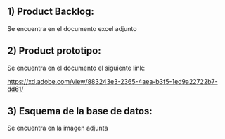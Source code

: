 ## 1) Product Backlog: 
Se encuentra en el documento excel adjunto
## 2) Product prototipo: 
Se encuentra en el documento el siguiente link: 

https://xd.adobe.com/view/883243e3-2365-4aea-b3f5-1ed9a22722b7-dd61/

## 3) Esquema de la base de datos: 
Se encuentra en la imagen adjunta
